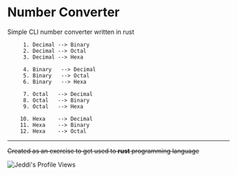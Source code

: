 # Number Converter
Simple CLI number converter written in rust

```
     1. Decimal --> Binary
     2. Decimal --> Octal
     3. Decimal --> Hexa

     4. Binary   --> Decimal
     5. Binary   --> Octal
     6. Binary   --> Hexa

     7. Octal   --> Decimal
     8. Octal   --> Binary
     9. Octal   --> Hexa

    10. Hexa    --> Decimal
    11. Hexa    --> Binary
    12. Hexa    --> Octal
```

<hr>

~~Created as an exercise to get used to **rust** programming language~~

![Jeddi's Profile Views](https://api.visitorbadge.io/api/visitors?path=https%3A%2F%2Fgithub.com%2FJeddi212&countColor=%23fce775&style=flat-square)
